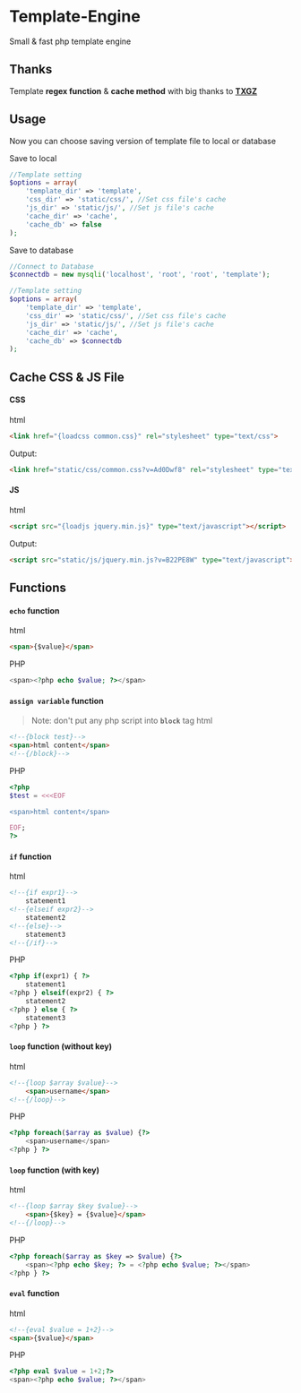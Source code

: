 # Template-Engine
Small &amp; fast php template engine

## Thanks
Template **regex function** &amp; **cache method** with big thanks to **[TXGZ](https://github.com/txgz999)**

## Usage
Now you can choose saving version of template file to local or database  

Save to local
```php
//Template setting
$options = array(
    'template_dir' => 'template',
    'css_dir' => 'static/css/', //Set css file's cache
    'js_dir' => 'static/js/', //Set js file's cache
    'cache_dir' => 'cache',
    'cache_db' => false
);
```
Save to database
```php
//Connect to Database
$connectdb = new mysqli('localhost', 'root', 'root', 'template');

//Template setting
$options = array(
    'template_dir' => 'template',
    'css_dir' => 'static/css/', //Set css file's cache
    'js_dir' => 'static/js/', //Set js file's cache
    'cache_dir' => 'cache',
    'cache_db' => $connectdb
);
```
## Cache CSS &amp; JS File
#### CSS
html
```html
<link href="{loadcss common.css}" rel="stylesheet" type="text/css">
```
Output:
```html
<link href="static/css/common.css?v=Ad0Dwf8" rel="stylesheet" type="text/css">
```

#### JS
html
```html
<script src="{loadjs jquery.min.js}" type="text/javascript"></script>
```
Output:
```html
<script src="static/js/jquery.min.js?v=B22PE8W" type="text/javascript"></script>
```

## Functions
#### **`echo`** function
html
```html
<span>{$value}</span>
```
PHP
```php
<span><?php echo $value; ?></span>
```

#### **`assign variable`** function
>Note: don't put any php script into **`block`** tag
html
```html
<!--{block test}-->
<span>html content</span>
<!--{/block}-->
```
PHP
```php
<?php
$test = <<<EOF

<span>html content</span>

EOF;
?>
```

#### **`if`** function
html
```html
<!--{if expr1}-->
    statement1
<!--{elseif expr2}-->
    statement2
<!--{else}-->
    statement3
<!--{/if}-->
```
PHP
```php
<?php if(expr1) { ?>
    statement1
<?php } elseif(expr2) { ?>
    statement2
<?php } else { ?>
    statement3
<?php } ?>
```

#### **`loop`** function (without key)
html
```html
<!--{loop $array $value}-->
    <span>username</span>
<!--{/loop}-->
```
PHP
```php
<?php foreach($array as $value) {?>
    <span>username</span>
<?php } ?>
```

#### **`loop`** function (with key)
html
```html
<!--{loop $array $key $value}-->
    <span>{$key} = {$value}</span>
<!--{/loop}-->
```
PHP
```php
<?php foreach($array as $key => $value) {?>
    <span><?php echo $key; ?> = <?php echo $value; ?></span>
<?php } ?>
```

#### **`eval`** function
html
```html
<!--{eval $value = 1+2}-->
<span>{$value}</span>
```
PHP
```php
<?php eval $value = 1+2;?>
<span><?php echo $value; ?></span>
```
